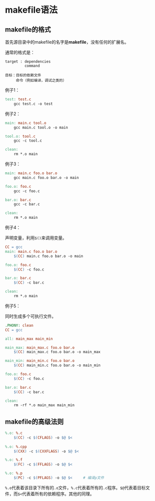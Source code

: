 # makefile语法

## makefile的格式

首先源目录中的makefile的名字是**makefile**，没有任何的扩展名。

通常的格式是：

```
target : dependencies
		 command

目标：目标的依赖文件
	 命令（例如编译，调试之类的）
```

例子1：

```makefile
test: test.c
	gcc test.c -o test
```

例子2：

```makefile
main: main.c tool.o
	gcc main.c tool.o -o main

tool.o: tool.c
	gcc -c tool.c

clean:
	rm *.o main
```

例子3：

```makefile
main: main.c foo.o bar.o
	gcc main.c foo.o bar.o -o main

foo.o: foo.c
	gcc -c foo.c

bar.o: bar.c
	gcc -c bar.c

clean:
	rm *.o main
```

例子4：

声明变量，利用`$()`来调用变量。

```makefile
CC = gcc
main: main.c foo.o bar.o
	$(CC) main.c foo.o bar.o -o main

foo.o: foo.c
	$(CC) -c foo.c

bar.o: bar.c
	$(CC) -c bar.c

clean:
	rm *.o main
```

例子5：

同时生成多个可执行文件。

```makefile
.PHONY: clean
CC = gcc

all: main_max main_min

main_max: main_max.c foo.o bar.o
	$(CC) main_max.c foo.o bar.o -o main_max

main_min: main_min.c foo.o bar.o
	$(CC) main_min.c foo.o bar.o -o main_min

foo.o: foo.c
	$(CC) -c foo.c

bar.o: bar.c
	$(CC) -c bar.c

clean:
	rm -rf *.o main_max main_min
```

## makefile的高级法则

```makefile
%.o: %.c
	$(CC) -c $(CFLAGS) -o $@ $<
	
%.o: %.cpp
	$(CXX) -c $(CXXFLAGS) -o $@ $<

%.o: %.f
	$(FC) -c $(FFLAGS) -o $@ $<

%.o: %.p
	$(PC) -c $(PFLAGS) -o $@ $<		# 编译p文件
```

`%.o`代表着该目录下所有的`.o`文件，`%.c`代表着所有的`.c`程序。`$@`代表着目标文件，而`$<`代表着所有的依赖程序。其他的同理。

